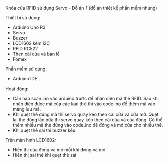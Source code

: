 Khóa cửa RFID sử dụng Servo - Đồ án 1 (đồ án thiết kế phần mềm nhúng)

Thiết bị sử dụng:
- Arduino Uno R3
- Servo
- Buzzer
- LCD1602 kèm I2C
- RFID RC522
- Then cài cửa và bản lề
- Fomex

Phần mềm sử dụng: 
- Arduino IDE
  
Hoạt động:
- Cần nạp scan.ino vào arduino trước để nhận diện mã thẻ RFID. Sau khi nhận diện được mã của các loại thẻ thì vào code.ino để thêm mã vào mảng lưu mã.
- Khi quẹt thẻ đúng mã thì servo quay kéo then cài cửa và cửa mở. Quẹt lại thẻ đúng lần nữa thì servo quay kéo then cài cửa và của đóng. Có thể thêm nhiều mã thẻ đúng vào code.ino để đóng và mở cửa cho nhiều thẻ.
- Khi quẹt thẻ sai thì buzzer kêu
  
Trên màn hình LCD1602:
- Hiển thị cửa đóng và mở mỗi khi đóng và mở
- Hiển thị sai thẻ khi quẹt thẻ sai
